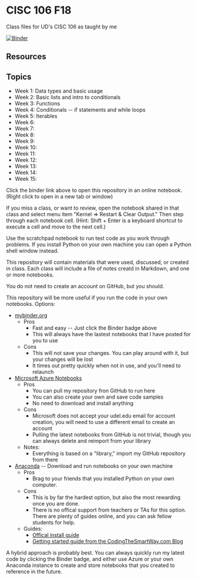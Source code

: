 # CISC 106 F18
Class files for UD's CISC 106 as taught by me

[![Binder](https://mybinder.org/badge.svg)](https://mybinder.org/v2/gh/enactdev/CISC_106_F18/master)

## Resources



## Topics
* Week 1: Data types and basic usage
* Week 2: Basic lists and intro to conditionals
* Week 3: Functions
* Week 4: Conditionals -- if statements and while loops
* Week 5: Iterables
* Week 6: 
* Week 7: 
* Week 8: 
* Week 9: 
* Week 10: 
* Week 11: 
* Week 12: 
* Week 13: 
* Week 14: 
* Week 15: 



Click the binder link above to open this repository in an online notebook. (Right click to open in a new tab or window)

If you miss a class, or want to review, open the notebook shared in that class and select menu item "Kernel => Restart & Clear Output." Then step through each notebook cell. (Hint: Shift + Enter is a keyboard shortcut to execute a cell and move to the next cell.)

Use the scratchpad notebook to run test code as you work through problems. If you install Python on your own machine you can open a Python shell window instead.

This repository will contain materials that were used, discussed, or created in class. Each class will include a file of notes creatd in Markdown, and one or more notebooks.

You do not need to create an account on GitHub, but you should.

This repository will be more useful if you run the code in your own notebooks. Options:
* [mybinder.org](https://mybinder.org)
  * Pros
    * Fast and easy -- Just click the Binder badge above
    * This will always have the lastest notebooks that I have posted for you to use
  * Cons
    * This will not save your changes. You can play around with it, but your changes will be lost
    * It times out pretty quickly when not in use, and you'll need to relaunch
* [Microsoft Azure Notebooks](https://notebooks.azure.com/)
  * Pros
    * You can pull my repository fron GitHub to run here
    * You can also create your own and save code samples
    * No need to download and install anything
  * Cons
    * Microsoft does not accept your udel.edu email for account creation, you will need to use a different email to create an account
    * Pulling the latest notebooks from GitHub is not trivial, though you can always delete and reimport from your library
  * Notes:
    * Everything is based on a "library," import my GitHub repository from there
* [Anaconda](https://www.anaconda.com) -- Download and run notebooks on your own machine
  * Pros
    * Brag to your friends that you installed Python on your own computer.
  * Cons
    * This is by far the hardest option, but also the most rewarding once you are done. 
    * There is no offical support from teachers or TAs for this option. There are plenty of guides online, and you can ask fellow students for help.
  * Guides:
    * [Offical install guide](https://docs.anaconda.com/anaconda/install/)
    * [Getting started guide from the CodingTheSmartWay.com Blog](https://medium.com/codingthesmartway-com-blog/getting-started-with-jupyter-notebook-for-python-4e7082bd5d46)

A hybrid approach is probably best. You can always quickly run my latest code by clicking the Binder badge, and either use Azure or your own Anaconda instance to create and store notebooks that you created to reference in the future.




